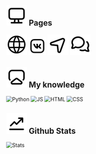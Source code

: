 ## ![ladno](https://raw.githubusercontent.com/VKCOM/icons/master/src/svg/28/computer_outline_28.svg) Pages
  [![Website](https://raw.githubusercontent.com/VKCOM/icons/master/src/svg/28/globe_outline_28.svg)](https://d4n13l3k00.ml)
  [![VK](https://raw.githubusercontent.com/VKCOM/icons/master/src/svg/28/logo_vk_outline_28.svg)](https://vk.com/D4n13l3k00)
  [![Telegram](https://raw.githubusercontent.com/VKCOM/icons/master/src/svg/28/location_outline_28.svg)](https://t.me/D4n13l3k00)
  [![Telegram Chat](https://raw.githubusercontent.com/VKCOM/icons/master/src/svg/28/chats_outline_28.svg)](https://t.me/dftgmchat)

## ![ladno](https://raw.githubusercontent.com/VKCOM/icons/master/src/svg/28/airplay_video_outline_28.svg) My knowledge
![Python](https://rf0x3d.su/maybe_assets/language-python.png)
![JS](https://rf0x3d.su/maybe_assets/language-javascript.png)
![HTML](https://rf0x3d.su/maybe_assets/language-html5.png)
![CSS](https://rf0x3d.su/maybe_assets/language-css3.png)


## ![ladno](https://raw.githubusercontent.com/VKCOM/icons/master/src/svg/28/statistics_outline_28.svg) Github Stats
![Stats](https://github-readme-stats.vercel.app/api?username=D4n13l3k00&show_icons=true&theme=dark)
